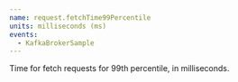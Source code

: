 ```yaml
---
name: request.fetchTime99Percentile
units: milliseconds (ms)
events:
  - KafkaBrokerSample
---
```


Time for fetch requests for 99th percentile, in milliseconds.